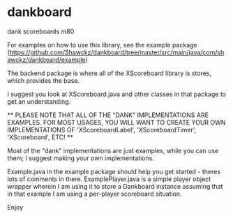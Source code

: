 # dankboard
dank scoreboards m80

For examples on how to use this library, see the example package
(https://github.com/Shawckz/dankboard/tree/master/src/main/java/com/shawckz/dankboard/example)

The backend package is where all of the XScoreboard library is stores, which provides the base.

I suggest you look at XScoreboard.java and other classes in that package to get an understanding.

** PLEASE NOTE THAT ALL OF THE "DANK" IMPLEMENTATIONS ARE EXAMPLES.  FOR MOST USAGES, YOU WILL WANT TO CREATE YOUR OWN IMPLEMENTATIONS
OF 'XScoreboardLabel', 'XScoreboardTimer', 'XScoreboard', ETC! **

Most of the "dank" implementations are just examples, while you can use them; I suggest making your own implementations.

Example.java in the example package should help you get started - theres lots of comments in there.
ExamplePlayer.java is a simple player object wrapper wherein I am using it to store a Dankboard instance assuming that in that example
I am using a per-player scoreboard situation.

Enjoy
